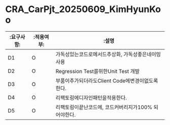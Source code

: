 # CRA_CarPjt_20250609_KimHyunKoo

|:요구사항:|:적용여부:|:설명|
|----|----|------------|
|D1|O|가독성있는코드로메서드추상화, 가독성좋은네이밍사용|
|D2|O|Regression Test를위한Unit Test 개발|
|D3|O|부품이추가되더라도Client Code에변경이없도록한다.|
|D4|O|리팩토링에디자인패턴을적용한다.|
|D5|O|리팩토링이끝난코드에, 코드커버리지가100% 되어야한다.|
